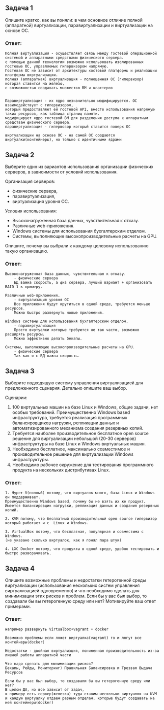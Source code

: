 ## Задача 1

Опишите кратко, как вы поняли: в чем основное отличие полной (аппаратной) виртуализации, паравиртуализации и виртуализации на основе ОС.

### Ответ:
```text
Полная виртуализация - осуществляет связь между гостевой операционной системой и аппаратными средствами физического сервера.
с помощью данной технологии возможно использовать изолированных гостевые ОС, управляемых гипервизором напрямую.
Гостевая ОС не зависит от архитектуры хостовой платформы и реализации платформы виртуализации.
полная (аппаратная) виртуализация - полноценная ОС (гипервизор) которая ставится на железо,
с возможностью создавать множество ВМ и кластеров


Паравиртуализация - их ядро незначительно модифицируется. ОС взаимодействует с гипервизором,
который предоставляет ей гостевой API, вместо использования напрямую таких ресурсов, как таблица страниц памяти.
модифицирует ядро гостевой ВМ для разделения доступа к аппаратным средствам физического сервера.
паравиртуализация - гипервозор который ставится поверх ОС

виртуализации на основе ОС - на самой ОС создаются виртуалки(контейнеры), но только с идентичными ядрами
```

## Задача 2

Выберите один из вариантов использования организации физических серверов, в зависимости от условий использования.

Организация серверов:
- физические сервера,
- паравиртуализация,
- виртуализация уровня ОС.

Условия использования:
- Высоконагруженная база данных, чувствительная к отказу.
- Различные web-приложения.
- Windows системы для использования бухгалтерским отделом.
- Системы, выполняющие высокопроизводительные расчеты на GPU.

Опишите, почему вы выбрали к каждому целевому использованию такую организацию.

### Ответ:
```text
Высоконагруженная база данных, чувствительная к отказу.
    - физические сервера
    БД важна скорость, а физ сервера, лучший вариант + организовать RAID 1 к примеру. 

Различные web-приложения.
    - виртуализация уровня ОС
    Все приложения будут крутиться в одной среде, требуется меньше ресурсов.
    Можно быстро развернуть новые приложения.
    
Windows системы для использования бухгалтерским отделом.
    - паравиртуализация
    Просто виртуалки которые требуются не так часто, возможно расширять ресурсы.
    Можно эффективно делать бекапы.

Системы, выполняющие высокопроизводительные расчеты на GPU.
    - физические сервера
    Так как и с БД важна скорость.
```

## Задача 3

Выберите подходящую систему управления виртуализацией для предложенного сценария. Детально опишите ваш выбор.

Сценарии:

1. 100 виртуальных машин на базе Linux и Windows, общие задачи, нет особых требований. Преимущественно Windows based инфраструктура, требуется реализация программных балансировщиков нагрузки, репликации данных и автоматизированного механизма создания резервных копий.
2. Требуется наиболее производительное бесплатное open source решение для виртуализации небольшой (20-30 серверов) инфраструктуры на базе Linux и Windows виртуальных машин.
3. Необходимо бесплатное, максимально совместимое и производительное решение для виртуализации Windows инфраструктуры.
4. Необходимо рабочее окружение для тестирования программного продукта на нескольких дистрибутивах Linux.

### Ответ:
```text
1. Hyper-V(полный) потому, что виртуалок много, база Linux и Windows он поддерживает.
Преимущественно Windows based, почему бы не взять их же продукт.
Имеется балансировщик нагрузки, репликация данных и создания резервных копий.

2. KVM потому, что бесплатный производительный open source гипервизор который работает и с  Linux и Windows.

3. VirtualBox потому, что бесплатная, популярная и совместима с Windows.
(не указано сколько виртуалок, как я понял пара штук)

4. LXC Docker потому, что продукты в одной среде, удобно тестировать и быстро разворачивать.
```

## Задача 4

Опишите возможные проблемы и недостатки гетерогенной среды виртуализации (использования нескольких систем управления виртуализацией одновременно) и что необходимо сделать для минимизации этих рисков и проблем. Если бы у вас был выбор, то создавали бы вы гетерогенную среду или нет? Мотивируйте ваш ответ примерами.

### Ответ:
```text
например развернуть Virtualbox+vagrant + docker

Возможно проблемы если ляжет виртуалка(vagrant) то и лягут все контейнеры(docker)

Недостатки - двойная виртуализция, пониженная производительность из-за лишней работы аппаратной части

Что надо сделать для минимизации рисков?
Бекапы, Рейды, Мониторинг) Правильная Балансировка и Трезвая Выдача Ресурсов

Если бы у вас был выбор, то создавали бы вы гетерогенную среду или нет? 
В целом ДА, но все зависит от задач,
к примеру есть сервер(железка) туда ставим несколько виртуалок на KVM
и каждую виртуалку отдаем разным отделам, которые будут создавать на ней контейнеры(docker)
```
